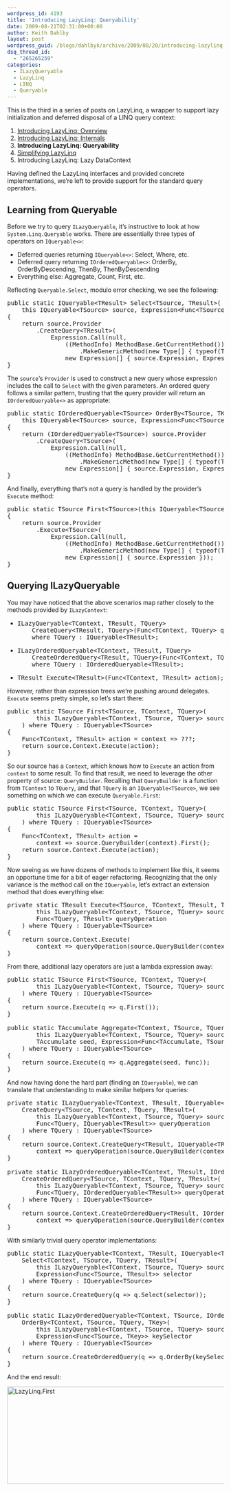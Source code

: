 ```yaml
---
wordpress_id: 4193
title: 'Introducing LazyLinq: Queryability'
date: 2009-08-21T02:31:00+00:00
author: Keith Dahlby
layout: post
wordpress_guid: /blogs/dahlbyk/archive/2009/08/20/introducing-lazylinq-queryability.aspx
dsq_thread_id:
  - "265265259"
categories:
  - ILazyQueryable
  - LazyLinq
  - LINQ
  - Queryable
---
```

This is the third in a series of posts on LazyLinq, a wrapper to support lazy initialization and deferred disposal of a LINQ query context: 

  1. [Introducing LazyLinq: Overview](http://solutionizing.net/2009/08/06/introducing-lazylinq-overview/)
  2. [Introducing LazyLinq: Internals](http://solutionizing.net/2009/08/17/introducing-lazylinq-internals/)
  3. **Introducing LazyLinq: Queryability**
  4. [Simplifying LazyLinq](http://solutionizing.net/2009/09/12/simplifying-lazylinq/)
  5. Introducing LazyLinq: Lazy DataContext

Having defined the LazyLinq interfaces and provided concrete implementations, we&#8217;re left to provide support for the standard query operators. 

## Learning from Queryable

Before we try to query `ILazyQueryable`, it&#8217;s instructive to look at how `System.Linq.Queryable` works. There are essentially three types of operators on `IQueryable<>`: 

  * Deferred queries returning `IQueryable<>`: Select, Where, etc.
  * Deferred query returning `IOrderedQueryable<>`: OrderBy, OrderByDescending, ThenBy, ThenByDescending
  * Everything else: Aggregate, Count, First, etc.

Reflecting `Queryable.Select`, modulo error checking, we see the following: 

<pre>public static IQueryable&lt;TResult&gt; Select&lt;TSource, TResult&gt;(<br />    this IQueryable&lt;TSource&gt; source, Expression&lt;Func&lt;TSource, TResult&gt;&gt; selector)<br />{<br />    return source.Provider<br />        .CreateQuery&lt;TResult&gt;(<br />            Expression.Call(null,<br />                ((MethodInfo) MethodBase.GetCurrentMethod())<br />                    .MakeGenericMethod(new Type[] { typeof(TSource), typeof(TResult) }),<br />                new Expression[] { source.Expression, Expression.Quote(selector) }));<br />}</pre>

The `source`&#8216;s `Provider` is used to construct a new query whose expression includes the call to `Select` with the given parameters. An ordered query follows a similar pattern, trusting that the query provider will return an `IOrderedQueryable<>` as appropriate: 

<pre>public static IOrderedQueryable&lt;TSource&gt; OrderBy&lt;TSource, TKey&gt;(<br />    this IQueryable&lt;TSource&gt; source, Expression&lt;Func&lt;TSource, TKey&gt;&gt; keySelector)<br />{<br />    return (IOrderedQueryable&lt;TSource&gt;) source.Provider<br />        .CreateQuery&lt;TSource&gt;(<br />            Expression.Call(null,<br />                ((MethodInfo) MethodBase.GetCurrentMethod())<br />                    .MakeGenericMethod(new Type[] { typeof(TSource), typeof(TKey) }),<br />                new Expression[] { source.Expression, Expression.Quote(keySelector) }));<br />}</pre>

And finally, everything that&#8217;s not a query is handled by the provider&#8217;s `Execute` method: 

<pre>public static TSource First&lt;TSource&gt;(this IQueryable&lt;TSource&gt; source)<br />{<br />    return source.Provider<br />        .Execute&lt;TSource&gt;(<br />            Expression.Call(null,<br />                ((MethodInfo) MethodBase.GetCurrentMethod())<br />                    .MakeGenericMethod(new Type[] { typeof(TSource) }),<br />                new Expression[] { source.Expression }));<br />}</pre>

## Querying ILazyQueryable

You may have noticed that the above scenarios map rather closely to the methods provided by `ILazyContext`: 

  * <pre>ILazyQueryable&lt;TContext, TResult, TQuery&gt;<br />    CreateQuery&lt;TResult, TQuery&gt;(Func&lt;TContext, TQuery&gt; queryBuilder)<br />    where TQuery : IQueryable&lt;TResult&gt;;</pre>

  * <pre>ILazyOrderedQueryable&lt;TContext, TResult, TQuery&gt;<br />    CreateOrderedQuery&lt;TResult, TQuery&gt;(Func&lt;TContext, TQuery&gt; queryBuilder)<br />    where TQuery : IOrderedQueryable&lt;TResult&gt;;</pre>

  * <pre>TResult Execute&lt;TResult&gt;(Func&lt;TContext, TResult&gt; action);</pre>

However, rather than expression trees we&#8217;re pushing around delegates. `Execute` seems pretty simple, so let&#8217;s start there: 

<pre>public static TSource First&lt;TSource, TContext, TQuery&gt;(<br />        this ILazyQueryable&lt;TContext, TSource, TQuery&gt; source<br />    ) where TQuery : IQueryable&lt;TSource&gt;<br />{<br />    Func&lt;TContext, TResult&gt; action = context =&gt; ???;<br />    return source.Context.Execute(action);<br />}</pre>

So our source has a `Context`, which knows how to `Execute` an action from `context` to some result. To find that result, we need to leverage the other property of source: `QueryBuilder`. Recalling that `QueryBuilder` is a function from `TContext` to `TQuery`, and that `TQuery` is an `IQueryable<TSource>`, we see something on which we can execute `Queryable.First`: 

<pre>public static TSource First&lt;TSource, TContext, TQuery&gt;(<br />        this ILazyQueryable&lt;TContext, TSource, TQuery&gt; source<br />    ) where TQuery : IQueryable&lt;TSource&gt;<br />{<br />    Func&lt;TContext, TResult&gt; action =<br />        context =&gt; source.QueryBuilder(context).First();<br />    return source.Context.Execute(action);<br />}</pre>

Now seeing as we have dozens of methods to implement like this, it seems an opportune time for a bit of eager refactoring. Recognizing that the only variance is the method call on the `IQueryable`, let&#8217;s extract an extension method that does everything else: 

<pre>private static TResult Execute&lt;TSource, TContext, TResult, TQuery&gt;(<br />        this ILazyQueryable&lt;TContext, TSource, TQuery&gt; source,<br />        Func&lt;TQuery, TResult&gt; queryOperation<br />    ) where TQuery : IQueryable&lt;TSource&gt;<br />{<br />    return source.Context.Execute(<br />        context =&gt; queryOperation(source.QueryBuilder(context)));<br />}</pre>

From there, additional lazy operators are just a lambda expression away: 

<pre>public static TSource First&lt;TSource, TContext, TQuery&gt;(<br />        this ILazyQueryable&lt;TContext, TSource, TQuery&gt; source<br />    ) where TQuery : IQueryable&lt;TSource&gt;<br />{<br />    return source.Execute(q =&gt; q.First());<br />}<br /><br />public static TAccumulate Aggregate&lt;TContext, TSource, TQuery, TAccumulate&gt;(<br />        this ILazyQueryable&lt;TContext, TSource, TQuery&gt; source,<br />        TAccumulate seed, Expression&lt;Func&lt;TAccumulate, TSource, TAccumulate&gt;&gt; func<br />    ) where TQuery : IQueryable&lt;TSource&gt;<br />{<br />    return source.Execute(q =&gt; q.Aggregate(seed, func));<br />}</pre>

And now having done the hard part (finding an `IQueryable`), we can translate that understanding to make similar helpers for queries: 

<pre>private static ILazyQueryable&lt;TContext, TResult, IQueryable&lt;TResult&gt;&gt;<br />    CreateQuery&lt;TSource, TContext, TQuery, TResult&gt;(<br />        this ILazyQueryable&lt;TContext, TSource, TQuery&gt; source,<br />        Func&lt;TQuery, IQueryable&lt;TResult&gt;&gt; queryOperation<br />    ) where TQuery : IQueryable&lt;TSource&gt;<br />{<br />    return source.Context.CreateQuery&lt;TResult, IQueryable&lt;TResult&gt;&gt;(<br />        context =&gt; queryOperation(source.QueryBuilder(context)));<br />}<br /><br />private static ILazyOrderedQueryable&lt;TContext, TResult, IOrderedQueryable&lt;TResult&gt;&gt;<br />    CreateOrderedQuery&lt;TSource, TContext, TQuery, TResult&gt;(<br />        this ILazyQueryable&lt;TContext, TSource, TQuery&gt; source,<br />        Func&lt;TQuery, IOrderedQueryable&lt;TResult&gt;&gt; queryOperation<br />    ) where TQuery : IQueryable&lt;TSource&gt;<br />{<br />    return source.Context.CreateOrderedQuery&lt;TResult, IOrderedQueryable&lt;TResult&gt;&gt;(<br />        context =&gt; queryOperation(source.QueryBuilder(context)));<br />}</pre>

With similarly trivial query operator implementations: 

<pre>public static ILazyQueryable&lt;TContext, TResult, IQueryable&lt;TResult&gt;&gt;<br />    Select&lt;TContext, TSource, TQuery, TResult&gt;(<br />        this ILazyQueryable&lt;TContext, TSource, TQuery&gt; source,<br />        Expression&lt;Func&lt;TSource, TResult&gt;&gt; selector<br />    ) where TQuery : IQueryable&lt;TSource&gt;<br />{<br />    return source.CreateQuery(q =&gt; q.Select(selector));<br />}<br /><br />public static ILazyOrderedQueryable&lt;TContext, TSource, IOrderedQueryable&lt;TSource&gt;&gt;<br />    OrderBy&lt;TContext, TSource, TQuery, TKey&gt;(<br />        this ILazyQueryable&lt;TContext, TSource, TQuery&gt; source,<br />        Expression&lt;Func&lt;TSource, TKey&gt;&gt; keySelector<br />    ) where TQuery : IQueryable&lt;TSource&gt;<br />{<br />    return source.CreateOrderedQuery(q =&gt; q.OrderBy(keySelector));<br />}</pre>

And the end result:

<img src="http://solutionizing.wordpress.com/files/2009/08/lazylinq-first.png" alt="LazyLinq.First" height="226" width="739" />
